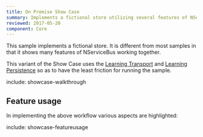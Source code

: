 ```yaml
---
title: On Premise Show Case
summary: Implements a fictional store utilizing several features of NServiceBus.
reviewed: 2017-05-20
component: Core
---
```


This sample implements a fictional store. It is different from most samples in that it shows many features of NServiceBus working together.

This variant of the Show Case uses the [Learning Transport](/nservicebus/learning-transport/) and [Learning Persistence](/persistence/learning/) so as to have the least friction for running the sample.

include: showcase-walkthrough


## Feature usage

In implementing the above workflow various aspects are highlighted:


include: showcase-featureusage
